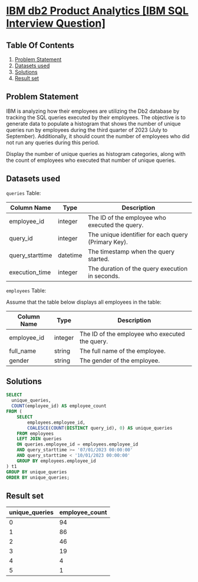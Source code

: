 # [IBM db2 Product Analytics [IBM SQL Interview Question]](https://datalemur.com/questions/sql-ibm-db2-product-analytics)

## Table Of Contents
1. [Problem Statement]()
2. [Datasets used]()
3. [Solutions]()
4. [Result set]()

## Problem Statement

IBM is analyzing how their employees are utilizing the Db2 database by tracking the SQL queries executed by their employees. The objective is to generate data to populate a histogram that shows the number of unique queries run by employees during the third quarter of 2023 (July to September). Additionally, it should count the number of employees who did not run any queries during this period.

Display the number of unique queries as histogram categories, along with the count of employees who executed that number of unique queries.

## Datasets used

```queries``` Table:

|  Column Name  | Type          | Description |
| ------------- | ------------- | ----------- |
| employee_id | integer |	The ID of the employee who executed the query. |
| query_id |	integer	| The unique identifier for each query (Primary Key). |
| query_starttime |	datetime |	The timestamp when the query started. |
| execution_time |	integer	| The duration of the query execution in seconds. |

```employees``` Table:

Assume that the table below displays all employees in the table:

| Column Name |	Type | Description |
| ----------- | ---- | ----------- |
| employee_id |	integer |	The ID of the employee who executed the query. |
| full_name |	string |	The full name of the employee. |
| gender |	string |	The gender of the employee. |

## Solutions

```sql
SELECT
  unique_queries,
  COUNT(employee_id) AS employee_count
FROM (
    SELECT
        employees.employee_id,
        COALESCE(COUNT(DISTINCT query_id), 0) AS unique_queries
    FROM employees
    LEFT JOIN queries 
    ON queries.employee_id = employees.employee_id
    AND query_starttime >= '07/01/2023 00:00:00'
    AND query_starttime < '10/01/2023 00:00:00'
    GROUP BY employees.employee_id
) t1
GROUP BY unique_queries
ORDER BY unique_queries;
```

## Result set

| unique_queries | employee_count |
| -------------- | -------------- |
| 0 |	94 |
| 1 |	86 |
| 2 |	46 |
| 3 |	19 |
| 4 |	4 |
| 5 |	1 |
